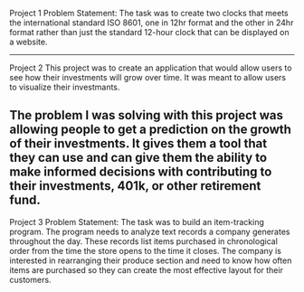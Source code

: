 Project 1
Problem Statement: The task was to create two clocks that meets the international standard ISO 8601, one in 12hr format and the other in 24hr format rather than just the standard 12-hour clock that can be displayed on a website.

--------------------------------------------------------------------------------------------------------------------------------------------------------------------------------------------------------------------------------------------------------------------------------

Project 2
This project was to create an application that would allow users to see how their investments will grow over time. It was meant to allow users to visualize their investmants.

The problem I was solving with this project was allowing people to get a prediction on the growth of their investments. It gives them a tool that they can use and can give them the ability to make informed decisions with contributing to their investments, 401k, or other retirement fund.
--------------------------------------------------------------------------------------------------------------------------------------------------------------------------------------------------------------------------------------------------------------------------------

Project 3
Problem Statement: The task was to build an item-tracking program. The program needs to analyze text records a company generates throughout the day. These records list items purchased in chronological order from the time the store opens to the time it closes. The company is interested in rearranging their produce section and need to know how often items are purchased so they can create the most effective layout for their customers.

